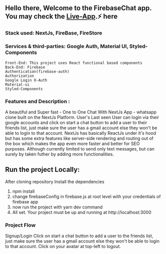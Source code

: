 ## Hello there, Welcome to the FirebaseChat app. You may check the [Live-App].⚡ here

### Stack used: NextJs, FireBase, FireStore


### Services & third-parties: Google Auth, Material UI, Styled-Components

    Front-End: This project uses React functional based components 
    Back-End: Firebase
    Authentication(firebase-auth)
    Authorization
    Google Login O-Auth
    Material-ui
    Styled-Components
    

### Features and Description :
A beautiful and Super fast - One to One Chat With  NextJs App - whatsapp clone built on the NextJs Platform. 
User's Last seen
User can login via their google accounts and click on start a chat button to add a user to their friends list, just make sure the user has a gmail account else they won't be able to login to that account.
NextJs has basically ReactJs under it's hood but has some extra features like 
server-side rendering and routing out of the box which makes the app even more faster and better for SEO purposes. 
Although currently limited to send only text messages, but can surely by taken futher by adding more functionalities.

## Run the project Locally:
After cloning repository 
Install the dependencies
1. npm install
2. change firebaseConfig in firebase.js at root level with your credentials of firebase app
3. now run the project with yarn dev command
4. All set. Your project must be up and running at http://localhost:3000

### Project Flow
Signup/Login 
Click on start a chat button to add a user to the friends list, just make sure the user has a gmail account else they won't be able to login to that account.
Click on your avatar at top-left to logout. 

[Live-App]: https://chatapp-firebase.vercel.app/